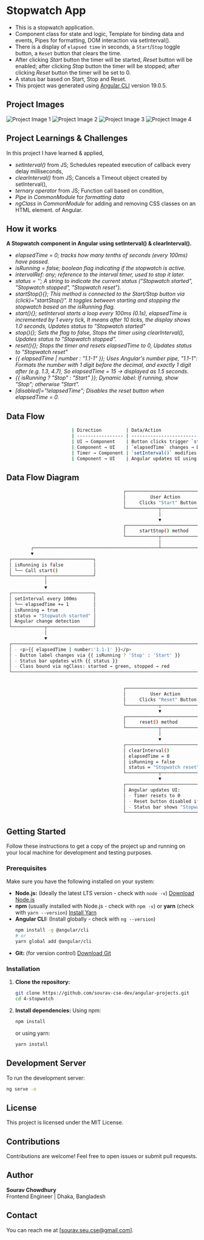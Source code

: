 # Stopwatch App

- This is a stopwatch application.
- Component class for state and logic, Template for binding data and events, Pipes for formatting, DOM interaction via setInterval().
- There is a display of `elapsed time` in seconds, a `Start`/`Stop` toggle button, a `Reset` button that clears the time.
- After clicking _Start_ button the timer will be started, _Reset_ button will be enabled; after clicking _Stop_ button the timer will be stopped; after clicking _Reset_ button the timer will be set to 0.
- A status bar based on Start, Stop and Reset.
- This project was generated using [Angular CLI](https://github.com/angular/angular-cli) version 19.0.5.

## Project Images

![Project Image 1](./assets/initial-state.png)
![Project Image 2](./assets/after-started.png)
![Project Image 3](./assets/after-stopped.png)
![Project Image 4](./assets/after-reset.png)

## Project Learnings & Challenges

In this project I have learned & applied,

- _setInterval()_ from JS; Schedules repeated execution of callback every delay milliseconds,
- _clearInterval()_ from JS; Cancels a Timeout object created by setInterval(),
- _ternary operator_ from JS; Function call based on condition,
- _Pipe_ in _CommonModule_ for _formatting data_
- _ngClass_ in _CommonModule_ for adding and removing CSS classes on an HTML element.
  of Angular.

## How it works

**A Stopwatch component in Angular using setInterval() & clearInterval().**

- _elapsedTime = 0; tracks how many tenths of seconds (every 100ms) have passed._
- _isRunning = false; boolean flag indicating if the stopwatch is active._
- _intervalRef: any; reference to the interval timer, used to stop it later._
- _status = ''; A string to indicate the current status ("Stopwatch started", "Stopwatch stopped", "Stopwatch reset")._
- _startStop(){}; This method is connected to the Start/Stop button via (click)="startStop()". It toggles between starting and stopping the stopwatch based on the isRunning flag._
- _start(){}; setInterval starts a loop every 100ms (0.1s), elapsedTime is incremented by 1 every tick, It means after 10 ticks, the display shows 1.0 seconds, Updates status to "Stopwatch started"_
- _stop(){}; Sets the flag to false, Stops the timer using clearInterval(), Updates status to "Stopwatch stopped"._
- _reset(){}; Stops the timer and resets elapsedTime to 0, Updates status to "Stopwatch reset"_
- _{{ elapsedTime | number : "1.1-1" }}; Uses Angular's number pipe, "1.1-1": Formats the number with 1 digit before the decimal, and exactly 1 digit after (e.g. 1.3, 4.7), So elapsedTime = 15 → displayed as 1.5 seconds._
- _{{ isRunning ? "Stop" : "Start" }}; Dynamic label: If running, show "Stop"; otherwise "Start"._
- _[disabled]="!elapsedTime"; Disables the reset button when elapsedTime = 0._

## Data Flow

```bash
                        | Direction         | Data/Action                                       |
                        | ----------------- | ------------------------------------------------- |
                        | UI → Component    | Button clicks trigger `startStop()` or `reset()`  |
                        | Component → UI    | `elapsedTime` changes → DOM updates automatically |
                        | Timer → Component | `setInterval()` modifies `elapsedTime`            |
                        | Component → UI    | Angular updates UI using interpolation and pipes  |

```

## Data Flow Diagram

```bash
                                           ┌──────────────────────────────┐
                                           │         User Action          │
                                           │     Clicks "Start" Button    │
                                           └────────────┬─────────────────┘
                                                        │
                                                        ▼
                                           ┌──────────────────────────────┐
                                           │     startStop() method       │
                                           └────────────┬─────────────────┘
                                                        │
         ┌──────────────────────────────────────────────┴───────────────────────────────────────────┐
         ▼                                                                                          ▼
 ┌──────────────────────────────┐                                                 ┌────────────────────────────┐
 │ isRunning is false           │                                                 │ isRunning is true          │
 │ └── Call start()             │                                                 │ └── Call stop()            │
 └────────────┬─────────────────┘                                                 └────────────┬───────────────┘
              │                                                                                │
              ▼                                                                                ▼
 ┌──────────────────────────────┐                                                 ┌─────────────────────────────┐
 │ setInterval every 100ms      │                                                 │ clearInterval()             │
 │ └── elapsedTime += 1         │                                                 │ isRunning = false           │
 │ isRunning = true             │                                                 │ status = "Stopwatch stopped"│
 │ status = "Stopwatch started" │                                                 │ Update UI                   │
 │ Angular change detection     │                                                 └────────────┬────────────────┘
 └────────────┬─────────────────┘                                                              │
              │                                                                                ▼
              ▼
 ┌────────────────────────────────────────────────────────────────────────────────────────────────────────────────┐
 │ - <p>{{ elapsedTime | number:'1.1-1' }}</p>                                                                    │
 │ - Button label changes via {{ isRunning ? 'Stop' : 'Start' }}                                                  │
 │ - Status bar updates with {{ status }}                                                                         │
 │ - Class bound via ngClass: started → green, stopped → red                                                      │
 └────────────────────────────────────────────────────────────────────────────────────────────────────────────────┘


                                           ┌──────────────────────────────┐
                                           │         User Action          │
                                           │     Clicks "Reset" Button    │
                                           └────────────┬─────────────────┘
                                                        ▼
                                           ┌──────────────────────────────┐
                                           │     reset() method           │
                                           └────────────┬─────────────────┘
                                                        │
                                                        ▼
                                           ┌──────────────────────────────┐
                                           │ clearInterval()              │
                                           │ elapsedTime = 0              │
                                           │ isRunning = false            │
                                           │ status = "Stopwatch reset"   │
                                           └────────────┬─────────────────┘
                                                        ▼
                                           ┌──────────────────────────────────────────────────────────────┐
                                           │ Angular updates UI:                                          │
                                           │ - Timer resets to 0                                          │
                                           │ - Reset button disabled if !elapsedTime                      │
                                           │ - Status bar shows "Stopwatch reset"                         │
                                           └──────────────────────────────────────────────────────────────┘

```

## Getting Started

Follow these instructions to get a copy of the project up and running on your local machine for development and testing purposes.

### Prerequisites

Make sure you have the following installed on your system:

- **Node.js:** (Ideally the latest LTS version - check with `node -v`) [Download Node.js](https://nodejs.org/)
- **npm** (usually installed with Node.js - check with `npm -v`) or **yarn** (check with `yarn --version`) [Install Yarn](https://yarnpkg.com/getting-started)
- **Angular CLI:** (Install globally - check with `ng --version`)
  ```bash
  npm install -g @angular/cli
  # or
  yarn global add @angular/cli
  ```
- **Git:** (for version control) [Download Git](https://git-scm.com/)

### Installation

1.  **Clone the repository:**

    ```bash
    git clone https://github.com/sourav-cse-dev/angular-projects.git
    cd 4-stopwatch
    ```

2.  **Install dependencies:**
    Using npm:
    ```bash
    npm install
    ```
    or using yarn:
    ```bash
    yarn install
    ```

## Development Server

To run the development server:

```bash
ng serve -o
```

## License

This project is licensed under the MIT License.

## Contributions

Contributions are welcome! Feel free to open issues or submit pull requests.

## Author

**Sourav Chowdhury**  
Frontend Engineer | Dhaka, Bangladesh

## Contact

You can reach me at [sourav.seu.cse@gmail.com].
